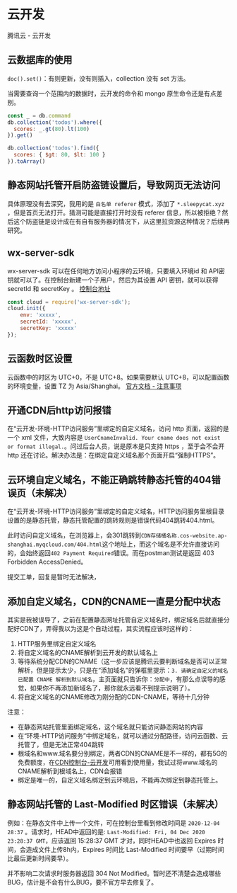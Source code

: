 # 云开发

腾讯云 - 云开发

## 云数据库的使用

`doc().set()`：有则更新，没有则插入，collection 没有 set 方法。

当需要查询一个范围内的数据时，云开发的命令和 mongo 原生命令还是有点差别。

<CodeGroup>
  <CodeGroupItem title="cloudbase">

``` js
const _ = db.command
db.collection('todos').where({
  scores: _.gt(80).lt(100)
}).get()
```

  </CodeGroupItem>
  <CodeGroupItem title="mongo">

``` js
db.collection('todos').find({
  scores: { $gt: 80, $lt: 100 }
}).toArray()
```

  </CodeGroupItem>
</CodeGroup>

## 静态网站托管开启防盗链设置后，导致网页无法访问

具体原理没有去深究，我用的是 `白名单 referer` 模式，添加了 `*.sleepycat.xyz` ，但是首页无法打开。猜测可能是直接打开时没有 referer 信息，所以被拒绝？然后这个防盗链是设计成在有自有服务器的情况下，从这里拉资源这种情况？后续再研究。

## wx-server-sdk

wx-server-sdk 可以在任何地方访问小程序的云环境，只要填入环境id 和 API密钥就可以了。在控制台新建一个子用户，然后为其设置 API 密钥，就可以获得 secretId 和 secretKey 。
[控制台地址](https://console.cloud.tencent.com/cam)

``` js
const cloud = require('wx-server-sdk');
cloud.init({
    env: 'xxxxx',
    secretId: 'xxxxx',
    secretKey: 'xxxxx'
});
```

## 云函数时区设置

云函数中的时区为 UTC+0，不是 UTC+8。如果需要默认 UTC+8，可以配置函数的环境变量，设置 TZ 为 Asia/Shanghai。
[官方文档 - 注意事项](https://developers.weixin.qq.com/miniprogram/dev/wxcloud/guide/functions/notice.html)

## 开通CDN后http访问报错

在“云开发-环境-HTTP访问服务”里绑定的自定义域名，访问 http 页面，返回的是一个 xml 文件，大致内容是 `UserCnameInvalid. Your cname does not exist or format illegal.`。问过后台人员，说是原本是只支持 https ，至于会不会开 http 还在讨论。解决办法是：在绑定自定义域名那个页面开启“强制HTTPS”。

## 云环境自定义域名，不能正确跳转静态托管的404错误页（未解决）

在“云开发-环境-HTTP访问服务”里绑定的自定义域名，HTTP访问服务里根目录设置的是静态托管，静态托管配置的跳转规则是错误代码404跳转404.html。

此时访问自定义域名，在浏览器上，会301跳转到`CDN存储桶名称.cos-website.ap-shanghai.myqcloud.com/404.html`这个地址上，而这个域名是不允许直接访问的，会始终返回`402 Payment Required`错误。而在postman测试是返回 403 Forbidden AccessDenied。

提交工单，回复是暂时无法解决，

## 添加自定义域名，CDN的CNAME一直是分配中状态

其实是我被误导了，之前在配置静态网址托管自定义域名时，绑定域名后就直接分配好CDN了，弄得我以为这是个自动过程，其实流程应该时这样的：

1. HTTP服务里绑定自定义域名
2. 将自定义域名的CNAME解析到云开发的默认域名上
3. 等待系统分配CDN的CNAME（这一步应该是腾讯云要判断域名是否可以正常解析，但是提示太少，只是在“添加域名”的弹框里提示：`3. 请确定自定义的域名已配置 CNAME 解析到默认域名`，主页面就只告诉你：`分配中`，有那么点误导的感觉，如果你不再添加新域名了，那你就永远看不到提示说明了）。
4. 将自定义域名的CNAME修改为刚分配的CDN-CNAME，等待十几分钟

注意：
* 在静态网站托管里面绑定域名，这个域名就只能访问静态网站的内容
* 在“环境-HTTP访问服务”中绑定域名，就可以通过分配路径，访问云函数、云托管了，但是无法正常404跳转
* 根域名和www.域名要分别绑定，两者CDN的CNAME是不一样的，都有5G的免费额度，在[CDN控制台-云开发](https://console.cloud.tencent.com/cdn/tcb)可用看到使用量，我试过将www.域名的CNAME解析到根域名上，CDN会报错
* 绑定是唯一的，自定义域名绑定到云环境后，不能再次绑定到静态托管上。


## 静态网站托管的 Last-Modified 时区错误（未解决）

例如：在静态文件中上传一个文件，可在控制台里看到修改时间是 `2020-12-04 28:37` 。请求时，HEAD中返回的是: `Last-Modified: Fri, 04 Dec 2020 23:28:37 GMT`，应该返回 15:28:37 GMT 才对，同时HEAD中也返回 Expires 时间，会造成文件上传8h内，Expires 时间比 Last-Modified 时间要早（过期时间比最后更新时间要早）。

并不影响二次请求时服务器返回 304 Not Modified。暂时还不清楚会造成哪些BUG，估计是不会有什么BUG，要不官方早去修复了。